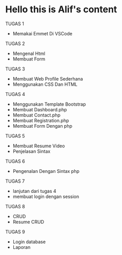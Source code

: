 # Hello this is Alif's content

TUGAS 1
- Memakai Emmet Di VSCode

TUGAS 2
- Mengenal Html
- Membuat Form

TUGAS 3
- Membuat Web Profile Sederhana
- Menggunakan CSS Dan HTML

TUGAS 4
- Menggunakan Template Bootstrap
- Membuat Dashboard.php
- Membuat Contact.php
- Membuat Registration.php
- Membuat Form Dengan php

TUGAS 5
- Membuat Resume Video
- Penjelasan Sintax

TUGAS 6
- Pengenalan Dengan Sintax php

TUGAS 7
- lanjutan dari tugas 4
- membuat login dengan session

TUGAS 8
- CRUD
- Resume CRUD

TUGAS 9
- Login database
- Laporan
